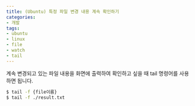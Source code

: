 ```yaml
---
title: (Ubuntu) 특정 파일 변경 내용 계속 확인하기
categories:
- 개발
tags:
- ubuntu
- linux
- file
- watch
- tail
---
```


계속 변경되고 있는 파일 내용을 화면에 출력하여 확인하고 싶을 때 tail 명령어를 사용하면 됩니다.

```bash
$ tail -f {file이름}
$ tail -f ./result.txt
```